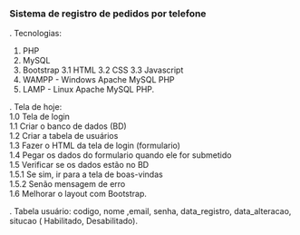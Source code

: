### Sistema  de  registro de pedidos por telefone ###

.  Tecnologias:
1. PHP
2. MySQL
3. Bootstrap
3.1 HTML
3.2 CSS
3.3 Javascript
4. WAMPP - Windows Apache MySQL PHP
5. LAMP  - Linux   Apache MySQL PHP.

. Tela de hoje:<br>
1.0 Tela de login <br>
1.1 Criar o banco de dados (BD)<br>
1.2 Criar a tabela de usuários<br>
1.3 Fazer o HTML da tela de login (formulario)<br>
1.4 Pegar os dados do formulario quando ele for submetido<br>
1.5 Verificar se os dados estão no BD<br>
1.5.1 Se sim, ir para a tela de boas-vindas<br>
1.5.2 Senão mensagem de erro<br>
1.6 Melhorar o layout com Bootstrap.

. Tabela usuário:
  codigo, nome ,email, senha, data_registro,  data_alteracao, situcao (
  Habilitado, Desabilitado).
